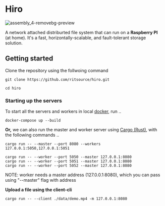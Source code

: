 # Hiro
![assembly_4-removebg-preview](https://github.com/ritsource/hiro/assets/35898601/c5331c9b-fd4d-4693-a709-07cc96432d42)

A network attached distriburted file system that can run on a **Raspberry PI** (at home). It's a fast, horizontally-scalable, and fault-tolerant storage solution.

## Getting started

Clone the repository using the follwoing command
```shell
git clone https://github.com/ritsource/hiro.git
```
```shell
cd hiro
```

### Starting up the servers

To start all the servers and workers in local [docker](https://www.docker.com/), run ..
```shell
docker-compose up --build
```
**Or,** we can also run the master and worker server using [Cargo (Rust)](https://doc.rust-lang.org/stable/cargo/), with the following commands ..
```shell
cargo run -- --master --port 8080 --workers 127.0.0.1:5050,127.0.0.1:5051
```
```shell
cargo run -- --worker --port 5050 --master 127.0.0.1:8080
cargo run -- --worker --port 5051 --master 127.0.0.1:8080
cargo run -- --worker --port 5052 --master 127.0.0.1:8080
```
NOTE: worker needs a master address (127.0.0.1:8080), which you can pass using "--master" flag with address

**Upload a file using the client-cli**
```shell
cargo run -- --client ./data/demo.mp4 -m 127.0.0.1:8080
```
